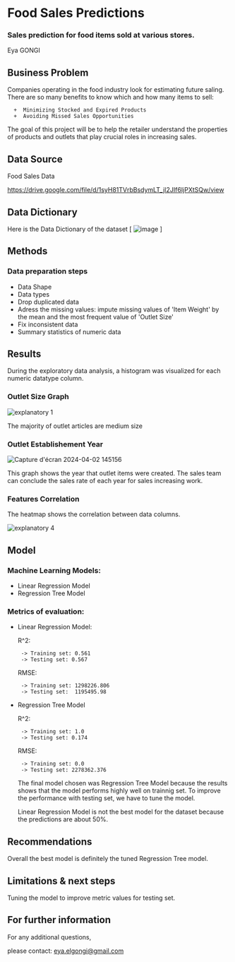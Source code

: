 # Food Sales Predictions 
### Sales prediction for food items sold at various stores. 

Eya GONGI

## Business Problem 

Companies operating in the food industry look for estimating future saling.   
There are so many benefits to know which and how many items to sell:

      +  Minimizing Stocked and Expired Products
      +  Avoiding Missed Sales Opportunities 
The goal of this project will be to help the retailer understand the properties    of products and outlets that play crucial roles in increasing sales. 
## Data Source 

Food Sales Data 

https://drive.google.com/file/d/1syH81TVrbBsdymLT_jl2JIf6IjPXtSQw/view

## Data Dictionary 

Here is the Data Dictionary of the dataset 
[ ![image](https://github.com/eyaGONGI/sales_prediction/assets/118536575/d62c7263-17b9-44f1-9228-8f8a7996fd3c)
 ]

 

## Methods 
### Data preparation steps 
* Data Shape
* Data types
* Drop duplicated data
* Adress the missing values: impute missing values of 'Item Weight' by the mean and the most frequent value of 'Outlet Size'
* Fix inconsistent data
* Summary statistics of numeric data
  
## Results 
During the exploratory data analysis, a histogram was visualized for each numeric datatype column. 

### Outlet Size Graph

![explanatory 1 ](https://github.com/eyaGONGI/sales_prediction/assets/118536575/2ee35419-cab2-4158-b5e6-8cade25961ab)

The majority of outlet articles are medium size

### Outlet Establishement Year

![Capture d'écran 2024-04-02 145156](https://github.com/eyaGONGI/sales_prediction/assets/118536575/4354b7c8-33b9-4be7-9ed6-3eff851c106a)

This graph shows the year that outlet items were created. The sales team can conclude the sales rate of each year for sales increasing work.  

### Features Correlation
The heatmap shows the correlation between data columns. 

![explanatory 4](https://github.com/eyaGONGI/sales_prediction/assets/118536575/c0b09c69-9026-4589-bc95-025d53ed225c)

## Model
### Machine Learning Models:

* Linear Regression Model
* Regression Tree Model
  
### Metrics of evaluation:

* Linear Regression Model:
  
    R^2:
  
       -> Training set: 0.561
       -> Testing set: 0.567

    RMSE:
     
       -> Training set: 1298226.806
       -> Testing set:  1195495.98
  
* Regression Tree Model

  
    R^2:
  
       -> Training set: 1.0
       -> Testing set: 0.174

    RMSE:
  
       -> Training set: 0.0
       -> Testing set: 2278362.376
  
  The final model chosen was Regression Tree Model because the results shows that the model performs highly well on trainnig set.
  To improve the performance  with testing set, we have to tune the model.

  Linear Regression Model is not the best model for the dataset because the predictions are about 50%.
  

## Recommendations 

Overall the best model is definitely the tuned Regression Tree model. 

## Limitations & next steps 

Tuning the model to improve metric values for testing set. 

## For further information 

For any additional questions,   

please contact: 
eya.elgongi@gmail.com 
   
